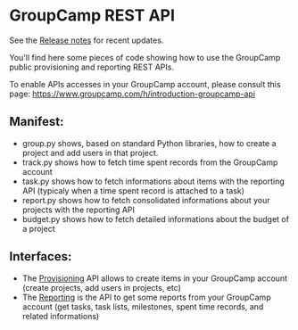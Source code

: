 # GroupCamp REST API

See the [Release notes](ChangeLog.md) for recent updates.

You'll find here some pieces of code showing how to use the
GroupCamp public provisioning and reporting REST APIs.

To enable APIs accesses in your GroupCamp account, please consult
this page: https://www.groupcamp.com/h/introduction-groupcamp-api

## Manifest:

* group.py shows, based on standard Python libraries, how to create
  a project and add users in that project.
* track.py shows how to fetch time spent records from the GroupCamp
  account
* task.py shows how to fetch informations about items with 
  the reporting API (typicaly when a time spent record is attached
  to a task)
* report.py shows how to fetch consolidated informations about your
  projects with the reporting API
* budget.py shows how to fetch detailed informations about the budget
  of a project

## Interfaces:

* The [Provisioning](doc-provisioning/README.md) API allows to create items
  in your GroupCamp account (create projects, add users in projects, etc)
* The [Reporting](doc-reporting/README.md) is the API to get some reports from
  your GroupCamp account (get tasks, task lists, milestones, spent time records,
  and related informations)


